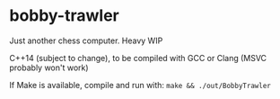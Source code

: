 # bobby-trawler
Just another chess computer. Heavy WIP



C++14 (subject to change), to be compiled with GCC or Clang (MSVC probably won't work)

If Make is available, compile and run with: `make && ./out/BobbyTrawler`
